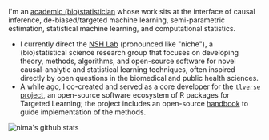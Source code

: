 I'm an [academic (bio)statistician](https://www.hsph.harvard.edu/profile/nima-hejazi/)
whose work sits at the interface of causal inference, de-biased/targeted machine
learning, semi-parametric estimation, statistical machine learning, and
computational statistics.

- I currently direct the [NSH Lab](https://github.com/nshlab) (pronounced like
  "niche"), a (bio)statistical science research group that focuses on developing
  theory, methods, algorithms, and open-source software for novel causal-analytic
  and statistical learning techniques, often inspired directly by open questions
  in the biomedical and public health sciences.
- A while ago, I co-created and served as a core developer for the [`tlverse`
  project](https://github.com/tlverse), an open-source software ecosystem of
  R packages for Targeted Learning; the project includes an open-source
  [handbook](https://tlverse.org/tlverse-handbook) to guide implementation of
  the methods.

![nima's github stats](https://github-readme-stats.vercel.app/api?username=nhejazi&show_icons=true&count_private=true&theme=radical)
<!--
![](https://komarev.com/ghpvc/?username=nhejazi&color=blue)
-->
